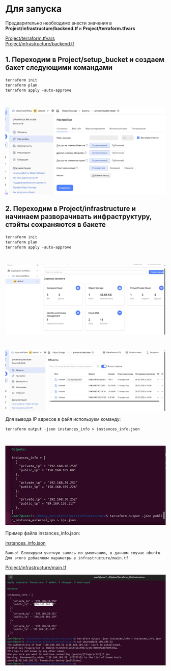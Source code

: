 # Для запуска

Предварительно необходимо внести значения в <b> Project/infrastructure/backend.tf </b> и <b> Project/terraform.tfvars </b> <br>

[Project/terraform.tfvars](https://github.com/IvanChet-4/DevOps_D/blob/main/Terraform/terraform.tvars) <br>
[Project/infrastructure/backend.tf](https://github.com/IvanChet-4/DevOps_D/blob/main/Terraform/Project/infrastructure/backend.tf) <br>

## 1.  Переходим в Project/setup_bucket и создаем бакет следующими командами

```
terraform init
terraform plan
terraform apply -auto-approve
```
<br>

![Создание бакета с правами](https://github.com/IvanChet-4/DevOps_D/blob/main/images/terraform/1-1.jpg)

## 2.  Переходим в Project/infrastructure и начинаем разворачивать инфраструктуру, стэйты сохраняются в бакете

```
terraform init
terraform plan 
terraform apply -auto-approve
```
<br>

![Результат разворачивания ВМ, сетей](https://github.com/IvanChet-4/DevOps_D/blob/main/images/terraform/1-2.jpg)

<br>

![Сохранение стэйтов в ранее созданом бакете](https://github.com/IvanChet-4/DevOps_D/blob/main/images/terraform/1-3.jpg)

Для вывода IP адресов в файл используем команду: <br>

```
terraform output -json instances_info > instances_info.json
```

<br>

![Вывод IP адресов для дальнейшей настройки](https://github.com/IvanChet-4/DevOps_D/blob/main/images/terraform/1-4.jpg)

Пример файла instances_info.json:  <br>

[instances_info.json](https://github.com/IvanChet-4/DevOps_D/blob/main/Terraform/instances_info.json)  <br>

```
Важно! Блокируем учетную запись по умолчанию, в данном случае ubuntu
Для этого добавляем параметры в infrastructure/main.tf
```
[Project/infrastructure/main.tf](https://github.com/IvanChet-4/DevOps_D/blob/main/Terraform/Project/infrastructure/main.tf)   <br>

![Результат выполнения](https://github.com/IvanChet-4/DevOps_D/blob/main/images/terraform/1-5.jpg)
